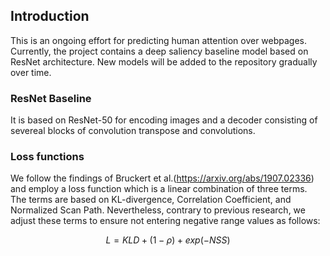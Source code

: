 ## Introduction

This is an ongoing effort for predicting human attention over webpages. Currently, the project contains a deep saliency baseline model based on ResNet architecture. New models will be added to the repository gradually over time.

### ResNet Baseline

It is based on ResNet-50 for encoding images and a decoder consisting of severeal blocks of convolution transpose and convolutions.


### Loss functions

We follow the findings of Bruckert et al.(https://arxiv.org/abs/1907.02336) and employ a loss function which is a linear combination of three terms. The terms are based on KL-divergence, Correlation Coefficient, and Normalized Scan Path. Nevertheless, contrary to previous research, we adjust these terms to ensure not entering negative range values as follows:

$$ L = KLD + (1-\rho) + exp(-NSS) $$






